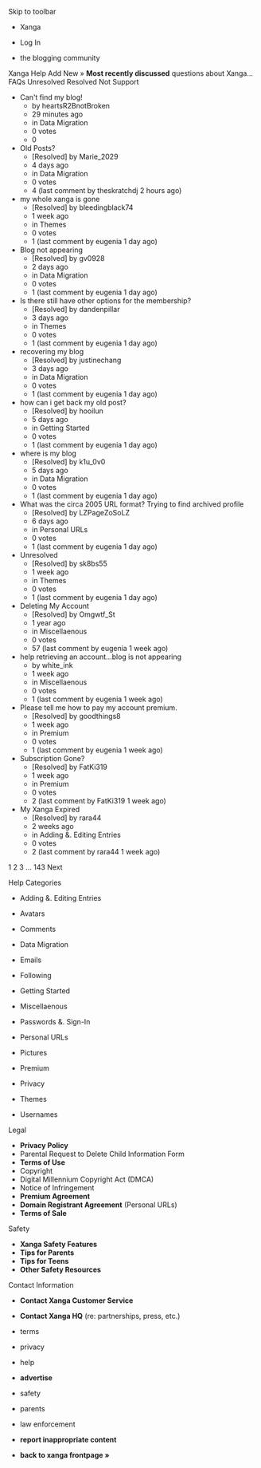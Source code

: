 Skip to toolbar

*   Xanga

*   Log In

*   the blogging community

Xanga Help Add New » **Most recently discussed** questions about Xanga… FAQs Unresolved Resolved Not Support

*   Can't find my blog!
    *   by heartsR2BnotBroken
    *   29 minutes ago
    *   in Data Migration
    *   0 votes
    *   0
*   Old Posts?
    *   \[Resolved\] by Marie\_2029
    *   4 days ago
    *   in Data Migration
    *   0 votes
    *   4 (last comment by theskratchdj 2 hours ago)
*   my whole xanga is gone
    *   \[Resolved\] by bleedingblack74
    *   1 week ago
    *   in Themes
    *   0 votes
    *   1 (last comment by eugenia 1 day ago)
*   Blog not appearing
    *   \[Resolved\] by gv0928
    *   2 days ago
    *   in Data Migration
    *   0 votes
    *   1 (last comment by eugenia 1 day ago)
*   Is there still have other options for the membership?
    *   \[Resolved\] by dandenpillar
    *   3 days ago
    *   in Themes
    *   0 votes
    *   1 (last comment by eugenia 1 day ago)
*   recovering my blog
    *   \[Resolved\] by justinechang
    *   3 days ago
    *   in Data Migration
    *   0 votes
    *   1 (last comment by eugenia 1 day ago)
*   how can i get back my old post?
    *   \[Resolved\] by hooilun
    *   5 days ago
    *   in Getting Started
    *   0 votes
    *   1 (last comment by eugenia 1 day ago)
*   where is my blog
    *   \[Resolved\] by k1u\_0v0
    *   5 days ago
    *   in Data Migration
    *   0 votes
    *   1 (last comment by eugenia 1 day ago)
*   What was the circa 2005 URL format? Trying to find archived profile
    *   \[Resolved\] by LZPageZoSoLZ
    *   6 days ago
    *   in Personal URLs
    *   0 votes
    *   1 (last comment by eugenia 1 day ago)
*   Unresolved
    *   \[Resolved\] by sk8bs55
    *   1 week ago
    *   in Themes
    *   0 votes
    *   1 (last comment by eugenia 1 day ago)
*   Deleting My Account
    *   \[Resolved\] by Omgwtf\_St
    *   1 year ago
    *   in Miscellaenous
    *   0 votes
    *   57 (last comment by eugenia 1 week ago)
*   help retrieving an account...blog is not appearing
    *   by white\_ink
    *   1 week ago
    *   in Miscellaenous
    *   0 votes
    *   1 (last comment by eugenia 1 week ago)
*   Please tell me how to pay my account premium.
    *   \[Resolved\] by goodthings8
    *   1 week ago
    *   in Premium
    *   0 votes
    *   1 (last comment by eugenia 1 week ago)
*   Subscription Gone?
    *   \[Resolved\] by FatKi319
    *   1 week ago
    *   in Premium
    *   0 votes
    *   2 (last comment by FatKi319 1 week ago)
*   My Xanga Expired
    *   \[Resolved\] by rara44
    *   2 weeks ago
    *   in Adding &. Editing Entries
    *   0 votes
    *   2 (last comment by rara44 1 week ago)

1 2 3 ... 143 Next

Help Categories

*   Adding &. Editing Entries
*   Avatars
*   Comments
*   Data Migration
*   Emails
*   Following
*   Getting Started
*   Miscellaenous

*   Passwords &. Sign-In
*   Personal URLs
*   Pictures
*   Premium
*   Privacy
*   Themes
*   Usernames

Legal

*   **Privacy Policy**
*   Parental Request to Delete Child Information Form
*   **Terms of Use**
*   Copyright
*   Digital Millennium Copyright Act (DMCA)
*   Notice of Infringement
*   **Premium Agreement**
*   **Domain Registrant Agreement** (Personal URLs)
*   **Terms of Sale**

Safety

*   **Xanga Safety Features**
*   **Tips for Parents**
*   **Tips for Teens**
*   **Other Safety Resources**

Contact Information

*   **Contact Xanga Customer Service**
*   **Contact Xanga HQ** (re: partnerships, press, etc.)

*   terms
*   privacy
*   help
*   **advertise**

*   safety
*   parents
*   law enforcement
*   **report inappropriate content**

*   **back to xanga frontpage »**